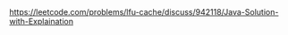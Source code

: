 
## 

https://leetcode.com/problems/lfu-cache/discuss/942118/Java-Solution-with-Explaination


```java

```